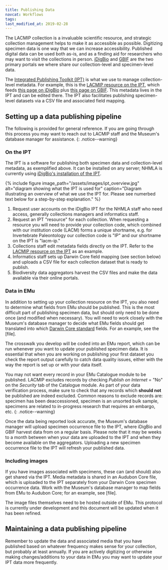 ```yaml
---
title: Publishing Data
navcat: Workflows
tags:
last_modified_at: 2019-02-28
---
```

The LACMIP collection is a invaluable scientific resource, and strategic collection management helps to make it as accessible as possible. Digitizing specimen data is one way that we can increase accessibility. Published digital data can be used both as-is, and as a finding aid for researchers who may want to visit the collections in person. [iDigBio](http://idigbio.org/) and [GBIF](https://gbif.org) are the two primary portals we where share our collection-level and specimen-level data.

The [Integrated Publishing Toolkit (IPT)](https://www.gbif.org/ipt) is what we use to manage collection-level metadata. For example, this is the [LACMIP resource on the IPT](http://ipt.idigbio.org/resource?r=lacm-ip), which feeds [this page on iDigBio](https://www.idigbio.org/portal/recordsets/5082e6c8-8f5b-4bf6-a930-e3e6de7bf6fb) plus [this page on GBIF](https://www.gbif.org/dataset/f0a7ca6e-8da6-4629-97bd-0368705a4d6b). This metadata lives in the IPT and can be edited there. The IPT also facilitates publishing specimen-level datasets via a CSV file and associated field mapping.

## Setting up a data publishing pipeline

The following is provided for general reference. If you are going through this process you may want to reach out to LACMIP staff and the Museum's database manager for assistance.
{: .notice--warning}

### On the IPT

The IPT is a software for publishing both specimen data and collection-level metadata, as exemplified above. It can be installed on any server; NHMLA is currently using [iDigBio's installation of the IPT](http://ipt.idigbio.org/).

{% include figure image_path="/assets/images/ipt_overview.jpg" alt="diagram showing what the IPT is used for" caption="Diagram illustrating an overview of what we use the IPT for. Please see numerbed text below for a step-by-step explanation." %}

1. Request user accounts on the iDigBio IPT for the NHMLA staff who need access, generally collections managers and informatics staff.
2. Request an IPT "resource" for each collection. When requesting a resource you will need to provide your collection code, which combined with our institution code (LACM) forms a unique shortname, e.g. for Invertebrate Paleontology our collection code is "IP" and our shortname on the IPT is "lacm-ip."
3. Collections staff edit metadata fields directly on the IPT. Refer to the [LACMIP resource on the IPT](http://ipt.idigbio.org/resource?r=lacm-ip) as an example.
4. Informatics staff sets up Darwin Core field mapping (see section below) and uploads a CSV file for each collection dataset that is ready to publish.
5. Biodiversity data aggregators harvest the CSV files and make the data available via their online portals.

### Data in EMu

In addition to setting up your collection resource on the IPT, you also need to determine what fields from EMu should be published. This is the most difficult part of publishing specimen data, but should only need to be done once (and modified when necessary). You will need to work closely with the Museum's database manager to decide what EMu fields should get translated into which [Darwin Core standard](http://rs.tdwg.org/dwc/terms/) fields. For an example, see the [file].

The crosswalk you develop will be coded into an EMu report, which can be run whenever you want to update your published specimen data. It is essential that when you are working on publishing your first dataset you check the report output carefully to catch data quality issues, either with the way the report is set up or with your data itself.

You may not want every record in your EMu Catalogue module to be published. LACMIP excludes records by checking *Publish on Internet* = "No" on the *Security* tab of the Catalogue module. As part of your data verification process, make sure to check that any records which **should not** be published are indeed excluded. Common reasons to exclude records are: specimen has been deaccessioned, specimen is an unsorted bulk sample, specimens are related to in-progress research that requires an embargo, etc.
{: .notice--warning}

Once the data being reported look accurate, the Museum's database manager will upload specimen occurrence file to the IPT, where iDigBio and GBIF harvest data from on a regular basis. Please note that it may be weeks to a month between when your data are uploaded to the IPT and when they become available on the aggregators. Uploading a new specimen occurrence file to the IPT will refresh your published data.

### Including images

If you have images associated with specimens, these can (and should) also get shared via the IPT. Media  metadata is shared in an Audubon Core file, which is uploaded to the IPT separately from your Darwin Core specimen occurrence data. Work with the Museum's database manager to map fields from EMu to Audubon Core; for an example, see [file].

The image files themselves need to be hosted outside of EMu. This protocol is currently under development and this document will be updated when it has been refined.

## Maintaining a data publishing pipeline

Remember to update the data and associated media that you have published based on whatever frequency makes sense for your collection, but probably at least annually. If you are actively digitizing or otherwise making changes/additions to your data in EMu you may want to update your IPT data more frequently.
